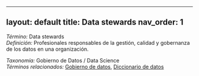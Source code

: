 
---
layout: default
title: Data stewards
nav_order: 1
---

*Término:* Data stewards  
*Definición:* Profesionales responsables de la gestión, calidad y gobernanza de los datos en una organización.

*Taxonomía:* Gobierno de Datos / Data Science  
*Términos relacionados:* [Gobierno de datos](https://maleniski.github.io/diccionario-angl-tec-mx/docs/alfabeticamente/G/gobierno-de-datos/), [Diccionario de datos](https://maleniski.github.io/diccionario-angl-tec-mx/docs/alfabeticamente/D/diccionario-de-datos/)
